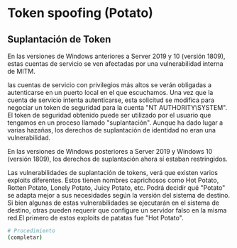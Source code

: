 # Token spoofing (Potato)



## Suplantación de Token

En las versiones de Windows anteriores a Server 2019 y 10 (versión 1809), estas cuentas de servicio se ven afectadas por una vulnerabilidad interna de MITM.

las cuentas de servicio con privilegios más altos se verán obligadas a autenticarse en un puerto local en el que escuchamos. Una vez que la cuenta de servicio intenta autenticarse, esta solicitud se modifica para negociar un token de seguridad para la cuenta "NT AUTHORITY\SYSTEM". El token de seguridad obtenido puede ser utilizado por el usuario que tengamos en un proceso llamado "suplantación". Aunque ha dado lugar a varias hazañas, los derechos de suplantación de identidad no eran una vulnerabilidad.

En las versiones de Windows posteriores a Server 2019 y Windows 10 (versión 1809), los derechos de suplantación ahora sí estaban restringidos.

Las vulnerabilidades de suplantación de tokens, verá que existen varios exploits diferentes. Estos tienen nombres caprichosos como Hot Potato, Rotten Potato, Lonely Potato, Juicy Potato, etc. Podrá decidir qué "Potato" se adapta mejor a sus necesidades según la versión del sistema de destino. Si bien algunas de estas vulnerabilidades se ejecutarán en el sistema de destino, otras pueden requerir que configure un servidor falso en la misma red.El primero de estos exploits de patatas fue "Hot Potato".

```bash
# Procedimiento
(completar)
```

